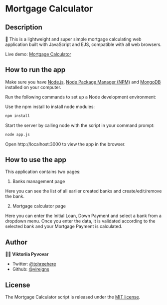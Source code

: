 # Mortgage Calculator

## Description

🚀 This is a lightweight and super simple mortgage calculating web application built with JavaScript and EJS, compatible with  all web browsers.

Live demo: [Mortgage Calculator](https://cryptic-ocean-25320.herokuapp.com/)

## How to run the app

Make sure you have [Node.js](https://nodejs.org/), [Node Package Manager (NPM)](https://docs.npmjs.com/) and [MongoDB](https://www.mongodb.com/try) installed on your computer.

Run the following commands to set up a Node development environment:

Use the npm install to install node modules:

```sh
npm install
```

Start the server by calling node with the script in your command prompt:

```sh
node app.js
```
Open http://localhost:3000 to view the app in the browser.

## How to use the app

This application contains two pages:

1.  Banks management page

Here you can see the list of all earlier created banks and create/edit/remove the bank.

2. Mortgage calculator page

Here you can enter the Initial Loan, Down Payment and select a bank from a dropdown menu. Once you enter the data, it is validated according to the selected bank and your Mortgage Payment is calculated.

## Author

👩‍💻 **Viktoriia Pyvovar**

- Twitter: [@tohreehere](https://twitter.com/tohreehere)
- Github: [@vireigns](https://github.com/vireigns)

## License

The Mortgage Calculator script is released under the
[MIT license](https://opensource.org/licenses/MIT).
